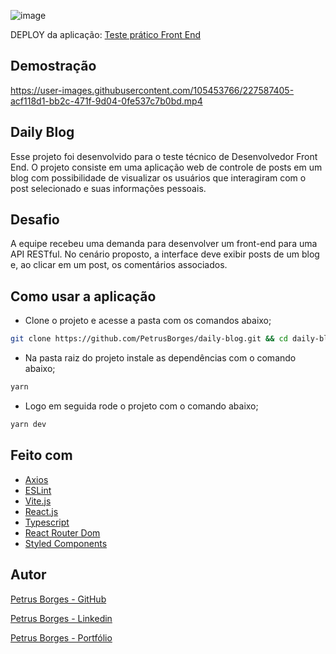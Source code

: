 ![image](https://user-images.githubusercontent.com/105453766/227587895-a5920b06-54f6-4f1b-a121-8e0f8decdb5a.png)

DEPLOY da aplicação: [Teste prático Front End](https://test-front-end-daily-blog.netlify.app)

## Demostração
https://user-images.githubusercontent.com/105453766/227587405-acf118d1-bb2c-471f-9d04-0fe537c7b0bd.mp4

## Daily Blog

Esse projeto foi desenvolvido para o teste técnico de Desenvolvedor Front End. O projeto consiste em uma aplicação web de controle de posts em um blog com possibilidade de visualizar os usuários que interagiram com o post selecionado e suas informações pessoais.

## Desafio

A equipe recebeu uma demanda para desenvolver um front-end para uma API RESTful. No cenário proposto, a interface deve exibir posts de um blog e, ao clicar em um post, os comentários associados.

## Como usar a aplicação

- Clone o projeto e acesse a pasta com os comandos abaixo;

```sh
git clone https://github.com/PetrusBorges/daily-blog.git && cd daily-blog
```

- Na pasta raiz do projeto instale as dependências com o comando abaixo;

```sh
yarn
```

- Logo em seguida rode o projeto com o comando abaixo;

```sh
yarn dev
```

## Feito com

- [Axios](https://axios-http.com/)
- [ESLint](https://eslint.org/)
- [Vite.js](https://vitejs.dev/)
- [React.js](https://reactjs.org/)
- [Typescript](https://www.typescriptlang.org/)
- [React Router Dom](https://reactrouter.com/en/main)
- [Styled Components](https://styled-components.com/)

## Autor

[Petrus Borges - GitHub](https://github.com/PetrusBorges)

[Petrus Borges - Linkedin](https://www.linkedin.com/in/petrusborgesmachado/)

[Petrus Borges - Portfólio](https://petrusborgesportfolio.netlify.app)
